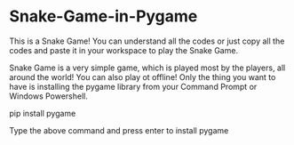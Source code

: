 # Snake-Game-in-Pygame
This is a Snake Game! You can understand all the codes or just copy all the codes and paste it in your workspace to play the Snake Game.

Snake Game is a very simple game, which is played most by the players, all around the world! You can also play ot offline!
Only the thing you want to have is installing the pygame library from your Command Prompt or Windows Powershell.

pip install pygame

Type the above command and press enter to install pygame
